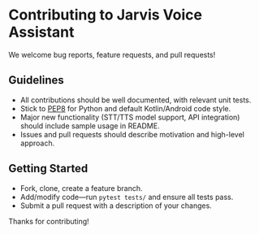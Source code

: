 # Contributing to Jarvis Voice Assistant

We welcome bug reports, feature requests, and pull requests!

## Guidelines

- All contributions should be well documented, with relevant unit tests.
- Stick to [PEP8](https://pep8.org/) for Python and default Kotlin/Android code style.
- Major new functionality (STT/TTS model support, API integration) should include sample usage in README.
- Issues and pull requests should describe motivation and high-level approach.

## Getting Started

- Fork, clone, create a feature branch.
- Add/modify code—run `pytest tests/` and ensure all tests pass.
- Submit a pull request with a description of your changes.

Thanks for contributing!
